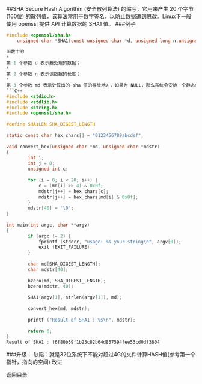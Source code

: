 ##SHA
Secure Hash Algorithm (安全散列算法) 的缩写，它用来产生 20 个字节 (160位) 的散列值，该算法常用于数字签名，以防止数据遭到篡改。Linux下一般使用 openssl 提供 API 计算数据的 SHA1 值。
###例子
```C
#include <openssl/sha.h>
    unsigned char *SHA1(const unsigned char *d, unsigned long n,unsigned char *md);```

函数中的
* 
第 1 个参数 d 表示要处理的数据；
* 
第 2 个参数 n 表示该数据的长度；
* 
第 3 个参数 md 表示计算出的 sha 值的存放地方，如果为 NULL，那么系统会安排一个静态缓冲区对其存储。
```C++
#include <stdio.h>
#include <stdlib.h>
#include <string.h>
#include <openssl/sha.h>
　
#define SHA1LEN SHA_DIGEST_LENGTH
　
static const char hex_chars[] = "0123456789abcdef";
　
void convert_hex(unsigned char *md, unsigned char *mdstr)
{
        int i;
        int j = 0;
        unsigned int c;
        
        for (i = 0; i < 20; i++) {
            c = (md[i] >> 4) & 0x0f;
            mdstr[j++] = hex_chars[c];
            mdstr[j++] = hex_chars[md[i] & 0x0f];
        }
        mdstr[40] = '\0';
}
　
int main(int argc, char **argv)
{
        if (argc != 2) {
            fprintf (stderr, "usage: %s your-string\n", argv[0]);
            exit (EXIT_FAILURE);
        }
        
        char md[SHA_DIGEST_LENGTH];
        char mdstr[40];
        
        bzero(md, SHA_DIGEST_LENGTH);
        bzero(mdstr, 40);
        
        SHA1(argv[1], strlen(argv[1]), md);
        
        convert_hex(md, mdstr);
        
        printf ("Result of SHA1 : %s\n", mdstr);
        
        return 0;
}
Result of SHA1 : f6f80b59f1b25c82b64d857594fee53cd0df3604
```
###升级：
缺陷：就是32位系统下不能对超过4G的文件计算HASH值(参考第一个指针，指向的空间)
改进


[返回目录](README.md)